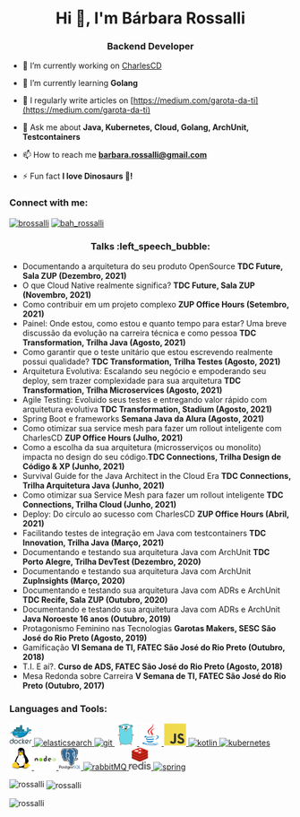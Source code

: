 <h1 align="center">Hi 👋, I'm Bárbara Rossalli</h1>
<h3 align="center">Backend Developer</h3>

- 🔭 I’m currently working on [CharlesCD](https://charlescd.io/)

- 🌱 I’m currently learning **Golang**

- 📝 I regularly write articles on [https://medium.com/garota-da-ti](https://medium.com/garota-da-ti)

- 💬 Ask me about **Java, Kubernetes, Cloud, Golang, ArchUnit, Testcontainers**

- 📫 How to reach me **barbara.rossalli@gmail.com**

- ⚡ Fun fact **I love Dinosaurs 🦕!**

<h3 align="left">Connect with me:</h3>
<p align="left">
<a href="https://twitter.com/brossalli" target="blank"><img align="center" src="https://cdn.jsdelivr.net/npm/simple-icons@3.0.1/icons/twitter.svg" alt="brossalli" height="30" width="40" /></a>
<a href="https://instagram.com/bah_rossalli" target="blank"><img align="center" src="https://cdn.jsdelivr.net/npm/simple-icons@3.0.1/icons/instagram.svg" alt="bah_rossalli" height="30" width="40" /></a>
</p>

<h3 align="center">Talks :left_speech_bubble:</h3>

- Documentando a arquitetura do seu produto OpenSource **TDC Future, Sala ZUP (Dezembro, 2021)**
- O que Cloud Native realmente significa? **TDC Future, Sala ZUP (Novembro, 2021)**
- Como contribuir em um projeto complexo **ZUP Office Hours (Setembro, 2021)**
- Painel: Onde estou, como estou e quanto tempo para estar? Uma breve discussão da evolução na carreira técnica e como pessoa **TDC Transformation, Trilha Java (Agosto, 2021)**
- Como garantir que o teste unitário que estou escrevendo realmente possui qualidade? **TDC Transformation, Trilha Testes (Agosto, 2021)**
- Arquitetura Evolutiva: Escalando seu negócio e empoderando seu deploy, sem trazer complexidade para sua arquitetura **TDC Transformation, Trilha Microservices (Agosto, 2021)**
- Agile Testing: Evoluido seus testes e entregando valor rápido com arquitetura evolutiva **TDC Transformation, Stadium (Agosto, 2021)**
- Spring Boot e frameworks **Semana Java da Alura (Agosto, 2021)**
- Como otimizar sua service mesh para fazer um rollout inteligente com CharlesCD **ZUP Office Hours (Julho, 2021)**
- Como a escolha da sua arquitetura (microsserviços ou monolito) impacta no design do seu código.**TDC Connections, Trilha Design de Código & XP (Junho, 2021)**
- Survival Guide for the Java Architect in the Cloud Era **TDC Connections, Trilha Arquitetura Java (Junho, 2021)**
- Como otimizar sua Service Mesh para fazer um rollout inteligente **TDC Connections, Trilha Cloud (Junho, 2021)**
- Deploy: Do círculo ao sucesso com CharlesCD **ZUP Office Hours (Abril, 2021)**
- Facilitando testes de integração em Java com testcontainers **TDC Innovation, Trilha Java (Março, 2021)**
- Documentando e testando sua arquitetura Java com ArchUnit **TDC Porto Alegre, Trilha DevTest (Dezembro, 2020)**
- Documentando e testando sua arquitetura Java com ArchUnit **ZupInsights (Março, 2020)**
- Documentando e testando sua arquitetura Java com ADRs e ArchUnit **TDC Recife, Sala ZUP (Outubro, 2020)**
- Documentando e testando sua arquitetura Java com ADRs e ArchUnit **Java Noroeste 16 anos (Outubro, 2019)**
- Protagonismo Feminino nas Tecnologias **Garotas Makers, SESC São José do Rio Preto (Agosto, 2019)**
- Gamificação **VI Semana de TI, FATEC São José do Rio Preto (Outubro, 2018)**
- T.I. E aí?. **Curso de ADS, FATEC São José do Rio Preto (Agosto, 2018)**
- Mesa Redonda sobre Carreira **V Semana de TI, FATEC São José do Rio Preto (Outubro, 2017)**


<h3 align="left">Languages and Tools:</h3>
<p align="left"> <a href="https://www.docker.com/" target="_blank"> <img src="https://raw.githubusercontent.com/devicons/devicon/master/icons/docker/docker-original-wordmark.svg" alt="docker" width="40" height="40"/> </a> <a href="https://www.elastic.co" target="_blank"> <img src="https://www.vectorlogo.zone/logos/elastic/elastic-icon.svg" alt="elasticsearch" width="40" height="40"/> </a> <a href="https://git-scm.com/" target="_blank"> <img src="https://www.vectorlogo.zone/logos/git-scm/git-scm-icon.svg" alt="git" width="40" height="40"/> </a> <a href="https://golang.org" target="_blank"> <img src="https://raw.githubusercontent.com/devicons/devicon/master/icons/go/go-original.svg" alt="go" width="40" height="40"/> </a> <a href="https://www.java.com" target="_blank"> <img src="https://raw.githubusercontent.com/devicons/devicon/master/icons/java/java-original.svg" alt="java" width="40" height="40"/> </a> <a href="https://developer.mozilla.org/en-US/docs/Web/JavaScript" target="_blank"> <img src="https://raw.githubusercontent.com/devicons/devicon/master/icons/javascript/javascript-original.svg" alt="javascript" width="40" height="40"/> </a> <a href="https://kotlinlang.org" target="_blank"> <img src="https://www.vectorlogo.zone/logos/kotlinlang/kotlinlang-icon.svg" alt="kotlin" width="40" height="40"/> </a> <a href="https://kubernetes.io" target="_blank"> <img src="https://www.vectorlogo.zone/logos/kubernetes/kubernetes-icon.svg" alt="kubernetes" width="40" height="40"/> </a> <a href="https://www.linux.org/" target="_blank"> <img src="https://raw.githubusercontent.com/devicons/devicon/master/icons/linux/linux-original.svg" alt="linux" width="40" height="40"/> </a> <a href="https://nodejs.org" target="_blank"> <img src="https://raw.githubusercontent.com/devicons/devicon/master/icons/nodejs/nodejs-original-wordmark.svg" alt="nodejs" width="40" height="40"/> </a> <a href="https://www.postgresql.org" target="_blank"> <img src="https://raw.githubusercontent.com/devicons/devicon/master/icons/postgresql/postgresql-original-wordmark.svg" alt="postgresql" width="40" height="40"/> </a> <a href="https://www.rabbitmq.com" target="_blank"> <img src="https://www.vectorlogo.zone/logos/rabbitmq/rabbitmq-icon.svg" alt="rabbitMQ" width="40" height="40"/> </a> <a href="https://redis.io" target="_blank"> <img src="https://raw.githubusercontent.com/devicons/devicon/master/icons/redis/redis-original-wordmark.svg" alt="redis" width="40" height="40"/> </a> <a href="https://spring.io/" target="_blank"> <img src="https://www.vectorlogo.zone/logos/springio/springio-icon.svg" alt="spring" width="40" height="40"/> </a> </p>

<p><img align="left" src="https://github-readme-stats.vercel.app/api/top-langs?username=rossalli&show_icons=true&locale=en&layout=compact" alt="rossalli" /></p>

<p>&nbsp;<img align="center" src="https://github-readme-stats.vercel.app/api?username=rossalli&show_icons=true&locale=en" alt="rossalli" /></p>

<p><img align="center" src="https://github-readme-streak-stats.herokuapp.com/?user=rossalli&" alt="rossalli" /></p>
